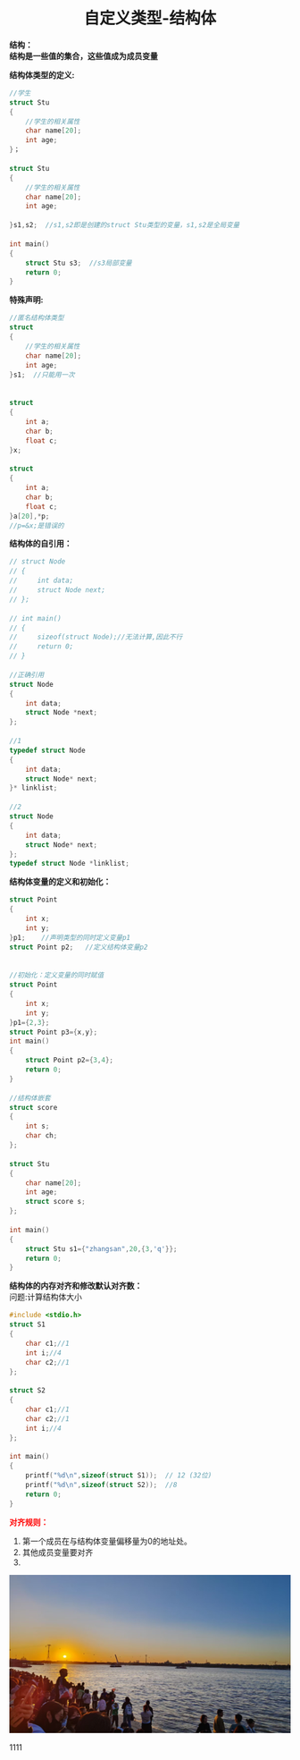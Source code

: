 # <center>自定义类型-结构体<center>  
**结构：**  
**结构是一些值的集合，这些值成为成员变量**  

**结构体类型的定义:**  
```c
//学生 
struct Stu
{
    //学生的相关属性
    char name[20];
    int age;
}；

struct Stu
{
    //学生的相关属性
    char name[20];
    int age;

}s1,s2;  //s1,s2即是创建的struct Stu类型的变量，s1,s2是全局变量

int main()
{
    struct Stu s3;  //s3局部变量
    return 0;
}
```  
**特殊声明:**  
```c 
//匿名结构体类型
struct 
{
    //学生的相关属性
    char name[20];
    int age;
}s1;  //只能用一次


struct 
{
    int a;
    char b;
    float c;
}x;

struct 
{
    int a;
    char b;
    float c;
}a[20],*p;
//p=&x;是错误的
```  

**结构体的自引用：**  
```c 
// struct Node
// {
//     int data;
//     struct Node next;
// };

// int main()
// {
//     sizeof(struct Node);//无法计算,因此不行
//     return 0;
// }

//正确引用
struct Node
{
    int data;
    struct Node *next;
};

//1
typedef struct Node
{
    int data;
    struct Node* next;
}* linklist;

//2
struct Node
{
    int data;
    struct Node* next;
};
typedef struct Node *linklist;
```  
**结构体变量的定义和初始化：**  
```c 
struct Point
{
    int x;
    int y;
}p1;    //声明类型的同时定义变量p1
struct Point p2;   //定义结构体变量p2


//初始化：定义变量的同时赋值
struct Point
{
    int x;
    int y;
}p1={2,3};
struct Point p3={x,y};
int main()
{
    struct Point p2={3,4};
    return 0;
}

//结构体嵌套
struct score
{
    int s;
    char ch;
};

struct Stu
{
    char name[20];
    int age;
    struct score s;
};

int main()
{
    struct Stu s1={"zhangsan",20,{3,'q'}};
    return 0;
}
```

**结构体的内存对齐和修改默认对齐数：**  
问题:计算结构体大小
```c
#include <stdio.h>
struct S1
{
    char c1;//1
    int i;//4
    char c2;//1
};

struct S2
{
    char c1;//1
    char c2;//1
    int i;//4
};

int main()
{
    printf("%d\n",sizeof(struct S1));  // 12 (32位)
    printf("%d\n",sizeof(struct S2));  //8
    return 0;
}
```  
**<font color=red>对齐规则：</font>**  

1. 第一个成员在与结构体变量偏移量为0的地址处。  
2. 其他成员变量要对齐
3. 

![alt text](26275f83819fdaeaa6c4ff359bc2ac6.jpg)

1111
